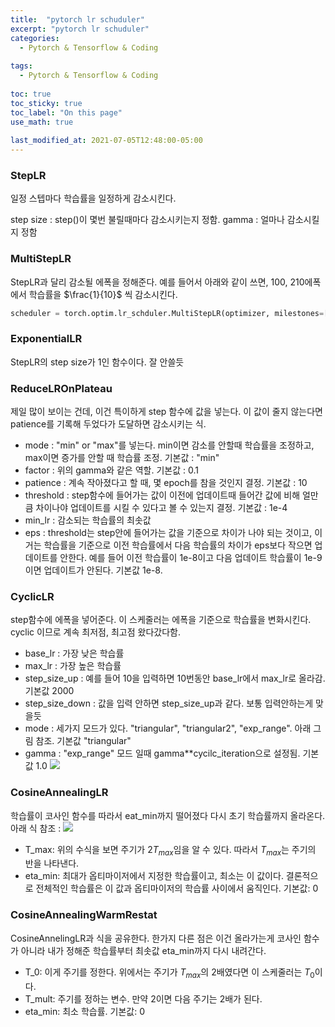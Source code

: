 ```yaml
---
title:  "pytorch lr schuduler"
excerpt: "pytorch lr schuduler"
categories:
  - Pytorch & Tensorflow & Coding
  
tags:
  - Pytorch & Tensorflow & Coding
  
toc: true
toc_sticky: true
toc_label: "On this page"
use_math: true
    
last_modified_at: 2021-07-05T12:48:00-05:00
---
```


### StepLR
일정 스텝마다 학습률을 일정하게 감소시킨다.

step size : step()이 몇번 불릴때마다 감소시키는지 정함.
gamma : 얼마나 감소시킬지 정함

### MultiStepLR
StepLR과 달리 감소될 에폭을 정해준다. 예를 들어서 아래와 같이 쓰면, 100, 210에폭에서 학습률을 $\frac{1}{10}$ 씩 감소시킨다. 
```python
scheduler = torch.optim.lr_schduler.MultiStepLR(optimizer, milestones=[100, 210], gamma=0.1) 
```

### ExponentialLR
StepLR의 step size가 1인 함수이다. 잘 안쓸듯


### ReduceLROnPlateau
제일 많이 보이는 건데, 이건 특이하게 step 함수에 값을 넣는다. 이 값이 줄지 않는다면 patience를 기록해 두었다가 도달하면 감소시키는 식.

* mode : "min" or "max"를 넣는다. min이면 감소를 안할때 학습률을 조정하고, max이면 증가를 안할 때 학습률 조정. 기본값 : "min"
* factor : 위의 gamma와 같은 역할. 기본값 : 0.1
* patience : 계속 작아졌다고 할 때, 몇 epoch를 참을 것인지 결정. 기본값 : 10
* threshold : step함수에 들어가는 값이 이전에 업데이트때 들어간 값에 비해 얼만큼 차이나야 업데이트를 시킬 수 있다고 볼 수 있는지 결정. 기본값 : 1e-4
* min_lr : 감소되는 학습률의 최솟값
* eps : threshold는 step안에 들어가는 값을 기준으로 차이가 나야 되는 것이고, 이거는 학습률을 기준으로 이전 
학습률에서 다음 학습률의 차이가 eps보다 작으면 업데이트를 안한다. 예를 들어 이전 학습률이 1e-8이고 다음 업데이트 학습률이 1e-9이면 업데이트가 안된다. 기본값 1e-8.

### CyclicLR
step함수에 에폭을 넣어준다. 이 스케줄러는 에폭을 기준으로 학습률을 변화시킨다. cyclic 이므로 계속 최저점, 최고점 왔다갔다함.

* base_lr : 가장 낮은 학습률
* max_lr : 가장 높은 학습률
* step_size_up : 예를 들어 10을 입력하면 10번동안 base_lr에서 max_lr로 올라감. 기본값 2000
* step_size_down : 값을 입력 안하면 step_size_up과 같다. 보통 입력안하는게 맞을듯
* mode : 세가지 모드가 있다. "triangular", "triangular2", "exp_range". 아래 그림 참조. 기본값 "triangular"
* gamma : "exp_range" 모드 일때 gamma**cycilc_iteration으로 설정됨. 기본값 1.0
![](/assets/images/2021-07-06-lr_scheduler/1.JPG)

### CosineAnnealingLR
학습률이 코사인 함수를 따라서 eat_min까지 떨어졌다 다시 초기 학습률까지 올라온다. 아래 식 참조 :
![](/assets/images/2021-07-06-lr_scheduler/2.JPG)

* T_max: 위의 수식을 보면 주기가 $2T_{max}$임을 알 수 있다. 따라서 $T_{max}$는 주기의 반을 나타낸다.
* eta_min: 최대가 옵티마이저에서 지정한 학습률이고, 최소는 이 값이다. 결론적으로 전체적인 학습률은 이 값과 옵티마이저의 학습률 사이에서 움직인다. 기본값: 0 

### CosineAnnealingWarmRestat
CosineAnnelingLR과 식을 공유한다. 한가지 다른 점은 이건 올라가는게 코사인 함수가 아니라 내가 정해준 학습률부터 최솟값 eta_min까지 다시 내려간다.

* T_0: 이게 주기를 정한다. 위에서는 주기가 $T_{max}$의 2배였다면 이 스케줄러는 $T_0$이다.
* T_mult: 주기를 정하는 변수. 만약 2이면 다음 주기는 2배가 된다.
* eta_min: 최소 학습률. 기본값: 0


